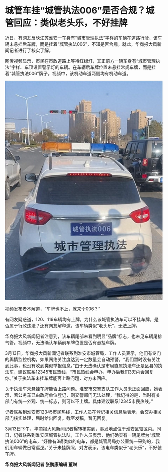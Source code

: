 # 城管车挂“城管执法006”是否合规？城管回应：类似老头乐，不好挂牌

近日，有网友反映江苏淮安一车身有“城市管理执法”字样的车辆在道路行驶，该车辆未悬挂后车牌，而是挂着“城管执法006”，不知是否合规。就此，华商报大风新闻记者进行了核实了解。

网传视频显示，市民在市政道路上等待红绿灯，其正前方一辆车身有“城市管理执法”字样、车顶设置警示灯的车辆。在车辆后车牌位置未悬挂常规车牌，而是挂着“城管执法006”牌子。视频中，该机动车道两侧均有机动车道。

![ece8b708c6903e90659be47c01514fcd.jpg](https://raw.githubusercontent.com/qqhsx/qqnews_image/main/2024/03/13/城管车挂“城管执法006”是否合规？城管回应：类似老头乐，不好挂牌/ece8b708c6903e90659be47c01514fcd.jpg)

视频发布者不解道，“车牌也不上，就来个006？”

有网友疑惑道，120、119车辆均有上牌，为什么该城管执法车可以不挂车牌，是否属于行政违法？还有网友解释道，该车辆类似“老头乐”，无法上牌。

华商报大风新闻记者注意到，该车辆尾部未看到明显“品牌”标志，也未见车辆尾排气管。视频中，无法确认车辆前车牌位置是否有悬挂车牌。

3月13日，华商报大风新闻记者联系到淮安市城管局，工作人员表示，他们有专门的舆情监控机构，如果网络关注度达到一定数量会自动预警，“我们暂时没有关注到此事，也没有收到类似举报信息。”由于无法确认是市局直属执法车还是区县的执法车，建议联系12345市民热线，“市民热线会申办，申办后我们3天内会回复你。”关于执法车未挂车牌能否上路问题，对方未回应。

关于执法车未悬挂车牌能否上路问题。淮安市交警支队工作人员未正面回应，她表示，若公务车已由政府单位登记，则交警部门无法处理，“我记得的是，当时有关部门有统一外观、统一标志，则可以不上牌。具体建议联系12345市民热线。”

记者联系到淮安市12345市民热线，工作人员在登记相关信息后表示，会交办相关部门核实处理，届时给出回复。截至发稿，暂无回复。

3月13日下午，华商报大风新闻记者辗转核实到，事发地点位于淮安区辖区内。同日，记者联系到淮安区城管执法队，工作人员表示，他们确实有一辆尾牌为“城管执法006”的电车，“好像有3辆类似的电车，都是城管局局办公室统一采购的，我们用车辆做日常巡逻。”关于未挂牌照，对方表示，该电车类似于“老头乐”，不好装车牌。

**华商报大风新闻记者 张鹏康编辑 董琳**

